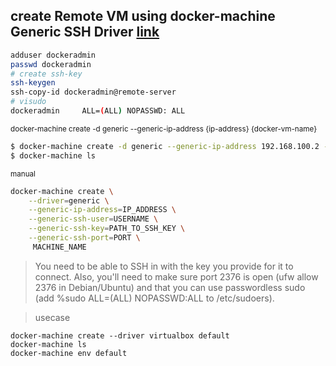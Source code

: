 ## create Remote VM using docker-machine Generic SSH Driver  [link][1]  
```bash
adduser dockeradmin  
passwd dockeradmin  
# create ssh-key  
ssh-keygen  
ssh-copy-id dockeradmin@remote-server
# visudo
dockeradmin     ALL=(ALL) NOPASSWD: ALL
```
<sub>docker-machine create -d generic --generic-ip-address {ip-address} {docker-vm-name}</sub> 
```bash
$ docker-machine create -d generic --generic-ip-address 192.168.100.2 --generic-ssh-key $HOME/.ssh/id_rsa --generic-ssh-user dockeradmin --generic-ssh-port 22 dev-db
$ docker-machine ls
```

<sub> manual </sub>   
```bash
docker-machine create \
    --driver=generic \
    --generic-ip-address=IP_ADDRESS \
    --generic-ssh-user=USERNAME \
    --generic-ssh-key=PATH_TO_SSH_KEY \
    --generic-ssh-port=PORT \
     MACHINE_NAME
```
> You need to be able to SSH in with the key you provide for it to connect. Also, you'll need to make sure port 2376 is open (ufw allow 2376 in Debian/Ubuntu) and that you can use passwordless sudo (add %sudo ALL=(ALL) NOPASSWD:ALL to /etc/sudoers). 


> usecase

```
docker-machine create --driver virtualbox default
docker-machine ls
docker-machine env default
```

[1]: http://www.thegeekstuff.com/2016/02/docker-machine-create-generic/

